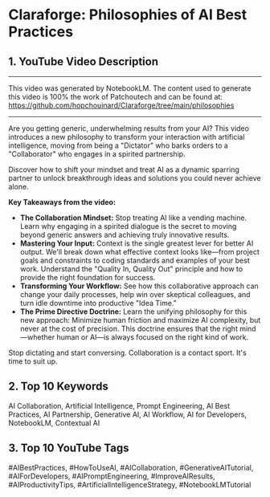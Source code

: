 # Claraforge: Philosophies of AI Best Practices

## **1. YouTube Video Description**

---

This video was generated by NotebookLM. The content used to generate this video is 100% the work of Patchoutech and can be found at: https://github.com/hopchouinard/Claraforge/tree/main/philosophies

---

Are you getting generic, underwhelming results from your AI? This video introduces a new philosophy to transform your interaction with artificial intelligence, moving from being a "Dictator" who barks orders to a "Collaborator" who engages in a spirited partnership.

Discover how to shift your mindset and treat AI as a dynamic sparring partner to unlock breakthrough ideas and solutions you could never achieve alone.

**Key Takeaways from the video:**

* **The Collaboration Mindset:** Stop treating AI like a vending machine. Learn why engaging in a spirited dialogue is the secret to moving beyond generic answers and achieving truly innovative results.
* **Mastering Your Input:** Context is the single greatest lever for better AI output. We'll break down what effective context looks like—from project goals and constraints to coding standards and examples of your best work. Understand the "Quality In, Quality Out" principle and how to provide the right foundation for success.
* **Transforming Your Workflow:** See how this collaborative approach can change your daily processes, help win over skeptical colleagues, and turn idle downtime into productive "Idea Time."
* **The Prime Directive Doctrine:** Learn the unifying philosophy for this new approach: Minimize human friction and maximize AI complexity, but never at the cost of precision. This doctrine ensures that the right mind—whether human or AI—is always focused on the right kind of work.

Stop dictating and start conversing. Collaboration is a contact sport. It's time to suit up.

## **2. Top 10 Keywords**

AI Collaboration, Artificial Intelligence, Prompt Engineering, AI Best Practices, AI Partnership, Generative AI, AI Workflow, AI for Developers, NotebookLM, Contextual AI

## **3. Top 10 YouTube Tags**

#AIBestPractices, #HowToUseAI, #AICollaboration, #GenerativeAITutorial, #AIForDevelopers, #AIPromptEngineering, #ImproveAIResults, #AIProductivityTips, #ArtificialIntelligenceStrategy, #NotebookLMTutorial
